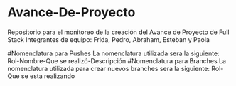 # Avance-De-Proyecto
Repositorio para el monitoreo de la creación del Avance de Proyecto de Full Stack
Integrantes de equipo: Frida, Pedro, Abraham, Esteban y Paola


#Nomenclatura para Pushes La nomenclatura utilizada sera la siguiente: Rol-Nombre-Que se realizó-Descripción
#Nomenclatura para Branches La nomenclatura utilizada para crear nuevos branches sera la siguiente: Rol-Que se esta realizando
